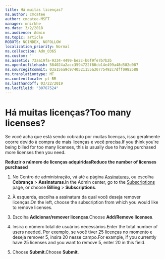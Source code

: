 ```yaml
---
title: Há muitas licenças?
ms.author: cmcatee
author: cmcatee-MSFT
manager: mnirkhe
ms.date: 3/2/2018
ms.audience: Admin
ms.topic: article
ROBOTS: NOINDEX, NOFOLLOW
localization_priority: Normal
ms.collection: Adm_O365
ms.custom: ''
ms.assetid: 73aa19fa-9334-4499-be2c-b6f9fe7b7b2b
ms.openlocfilehash: 584024a2acc3594722f80cb14e499a48d502d087
ms.sourcegitcommit: 03a156a9c9740521155a30775492c7dff0982588
ms.translationtype: MT
ms.contentlocale: pt-BR
ms.lasthandoff: 03/22/2019
ms.locfileid: "30767524"
---
```

# <a name="too-many-licenses"></a><span data-ttu-id="7a4cc-102">Há muitas licenças?</span><span class="sxs-lookup"><span data-stu-id="7a4cc-102">Too many licenses?</span></span>

<span data-ttu-id="7a4cc-103">Se você acha que está sendo cobrado por muitas licenças, isso geralmente ocorre devido à compra de mais licenças e você precisa.</span><span class="sxs-lookup"><span data-stu-id="7a4cc-103">If you think you're being billed for too many licenses, this is usually due to having purchased more licenses then you need.</span></span>
  
 <span data-ttu-id="7a4cc-104">**Reduzir o número de licenças adquiridas**</span><span class="sxs-lookup"><span data-stu-id="7a4cc-104">**Reduce the number of licenses purchased**</span></span>
  
1. <span data-ttu-id="7a4cc-105">No Centro de administração, vá até a página [Assinaturas](https://go.microsoft.com/fwlink/p/?linkid=842054), ou escolha **Cobrança** \> **Assinaturas**.</span><span class="sxs-lookup"><span data-stu-id="7a4cc-105">In the Admin center, go to the [Subscriptions](https://go.microsoft.com/fwlink/p/?linkid=842054) page, or choose **Billing** \> **Subscriptions**.</span></span>
    
2. <span data-ttu-id="7a4cc-106">À esquerda, escolha a assinatura da qual você deseja remover licenças.</span><span class="sxs-lookup"><span data-stu-id="7a4cc-106">On the left, choose the subscription from which you would like to remove licenses.</span></span>
    
3. <span data-ttu-id="7a4cc-107">Escolha **Adicionar/remover licenças**.</span><span class="sxs-lookup"><span data-stu-id="7a4cc-107">Choose **Add/Remove licenses**.</span></span>
    
4. <span data-ttu-id="7a4cc-108">Insira o número total de usuários necessários.</span><span class="sxs-lookup"><span data-stu-id="7a4cc-108">Enter the total number of users needed.</span></span> <span data-ttu-id="7a4cc-109">Por exemplo, se você tiver 25 licenças no momento e deseja remover 5, insira 20 nesse campo.</span><span class="sxs-lookup"><span data-stu-id="7a4cc-109">For example, if you currently have 25 licenses and you want to remove 5, enter 20 in this field.</span></span>
    
5. <span data-ttu-id="7a4cc-110">Choose **Submit**.</span><span class="sxs-lookup"><span data-stu-id="7a4cc-110">Choose **Submit**.</span></span>
    

